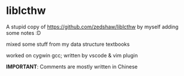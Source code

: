 # liblcthw

A stupid copy of https://github.com/zedshaw/liblcthw by myself adding some notes :D

mixed some stuff from my data structure textbooks

worked on cygwin gcc; written by vscode & vim plugin

**IMPORTANT**: Comments are mostly written in Chinese